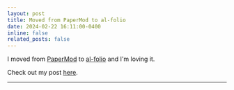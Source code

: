 ```yaml
---
layout: post
title: Moved from PaperMod to al-folio
date: 2024-02-22 16:11:00-0400
inline: false
related_posts: false
---
```


I moved from [PaperMod](https://github.com/adityatelange/hugo-PaperMod) to [al-folio](https://github.com/alshedivat/al-folio) and I'm loving it.

Check out my post [here](/blog/2024/papermod).

---
